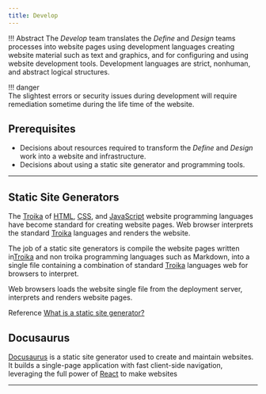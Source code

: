 ```yaml
---
title: Develop 
---
```


!!! Abstract
    The *Develop* team translates the *Define* and *Design* teams processes into website pages using development languages creating website material such as text and graphics, and for configuring and using website development tools. Development languages are strict, nonhuman, and abstract logical structures. 
    
 !!! danger   
    The slightest errors or security issues during development will require remediation sometime during the life time of the website. 

## Prerequisites

- Decisions about resources required to transform the *Define* and *Design* work into a website and infrastructure.
- Decisions about using a static site generator and programming tools.

---

## Static Site Generators

The [Troika](programming#troika) of [HTML](https://developer.mozilla.org/en-US/docs/Web/HTML), [CSS](https://developer.mozilla.org/oyn-US/docs/Web/CSS), and [JavaScript](https://developer.mozilla.org/en-US/docs/Web/JavaScript) website programming languages have become standard for creating website pages. Web browser interprets the standard [Troika](programming#troika) languages and renders the website.

The job of a static site generators is compile the website pages written in[Troika](programming#troika) and non troika programming languages such as Markdown, into a single file containing a combination of standard [Troika](programming#troika) languages web for browsers to interpret.

Web browsers loads the website single file from the deployment server, interprets and renders website pages.

Reference
[What is a static site generator?](https://www.cloudflare.com/learning/performance/static-site-generator/)

## Docusaurus

[Docusaurus](https://docusaurus.io/) is a static site generator used to create and maintain websites. It builds a single-page application with fast client-side navigation, leveraging the full power of [React](https://reactjs.org/) to make websites

---
